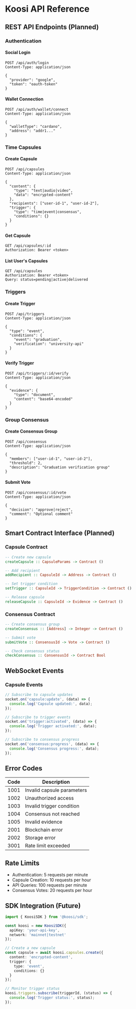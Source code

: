 # Koosi API Reference

## REST API Endpoints (Planned)

### Authentication

#### Social Login
```http
POST /api/auth/login
Content-Type: application/json

{
  "provider": "google",
  "token": "oauth-token"
}
```

#### Wallet Connection
```http
POST /api/auth/wallet/connect
Content-Type: application/json

{
  "walletType": "cardano",
  "address": "addr1..."
}
```

### Time Capsules

#### Create Capsule
```http
POST /api/capsules
Content-Type: application/json

{
  "content": {
    "type": "text|audio|video",
    "data": "encrypted-content"
  },
  "recipients": ["user-id-1", "user-id-2"],
  "trigger": {
    "type": "time|event|consensus",
    "conditions": {}
  }
}
```

#### Get Capsule
```http
GET /api/capsules/:id
Authorization: Bearer <token>
```

#### List User's Capsules
```http
GET /api/capsules
Authorization: Bearer <token>
Query: status=pending|active|delivered
```

### Triggers

#### Create Trigger
```http
POST /api/triggers
Content-Type: application/json

{
  "type": "event",
  "conditions": {
    "event": "graduation",
    "verification": "university-api"
  }
}
```

#### Verify Trigger
```http
POST /api/triggers/:id/verify
Content-Type: application/json

{
  "evidence": {
    "type": "document",
    "content": "base64-encoded"
  }
}
```

### Group Consensus

#### Create Consensus Group
```http
POST /api/consensus
Content-Type: application/json

{
  "members": ["user-id-1", "user-id-2"],
  "threshold": 2,
  "description": "Graduation verification group"
}
```

#### Submit Vote
```http
POST /api/consensus/:id/vote
Content-Type: application/json

{
  "decision": "approve|reject",
  "comment": "Optional comment"
}
```

## Smart Contract Interface (Planned)

### Capsule Contract

```haskell
-- Create new capsule
createCapsule :: CapsuleParams -> Contract ()

-- Add recipient
addRecipient :: CapsuleId -> Address -> Contract ()

-- Set trigger condition
setTrigger :: CapsuleId -> TriggerCondition -> Contract ()

-- Release capsule
releaseCapsule :: CapsuleId -> Evidence -> Contract ()
```

### Consensus Contract

```haskell
-- Create consensus group
createConsensus :: [Address] -> Integer -> Contract ()

-- Submit vote
submitVote :: ConsensusId -> Vote -> Contract ()

-- Check consensus status
checkConsensus :: ConsensusId -> Contract Bool
```

## WebSocket Events

### Capsule Events

```javascript
// Subscribe to capsule updates
socket.on('capsule:update', (data) => {
  console.log('Capsule updated:', data);
});

// Subscribe to trigger events
socket.on('trigger:activated', (data) => {
  console.log('Trigger activated:', data);
});

// Subscribe to consensus progress
socket.on('consensus:progress', (data) => {
  console.log('Consensus progress:', data);
});
```

## Error Codes

| Code | Description |
|------|-------------|
| 1001 | Invalid capsule parameters |
| 1002 | Unauthorized access |
| 1003 | Invalid trigger condition |
| 1004 | Consensus not reached |
| 1005 | Invalid evidence |
| 2001 | Blockchain error |
| 2002 | Storage error |
| 3001 | Rate limit exceeded |

## Rate Limits

- Authentication: 5 requests per minute
- Capsule Creation: 10 requests per hour
- API Queries: 100 requests per minute
- Consensus Votes: 20 requests per hour

## SDK Integration (Future)

```typescript
import { KoosiSDK } from '@koosi/sdk';

const koosi = new KoosiSDK({
  apiKey: 'your-api-key',
  network: 'mainnet|testnet'
});

// Create a new capsule
const capsule = await koosi.capsules.create({
  content: 'encrypted-content',
  trigger: {
    type: 'event',
    conditions: {}
  }
});

// Monitor trigger status
koosi.triggers.subscribe(triggerId, (status) => {
  console.log('Trigger status:', status);
});
```
